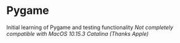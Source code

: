 # Pygame

Initial learning of Pygame and testing functionality
*Not completely compatible with MacOS 10.15.3 Catalina (Thanks Apple)*
